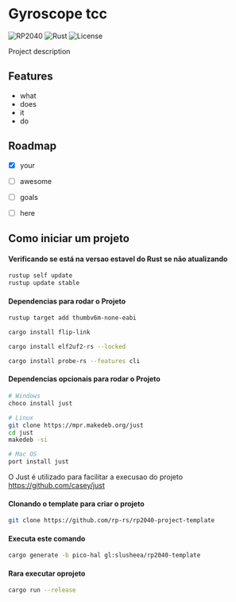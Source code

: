 # Gyroscope tcc
![RP2040](https://img.shields.io/badge/-rp2040-gray?style=for-the-badge&logo=raspberrypi&labelColor=%23bd0840) ![Rust](https://img.shields.io/badge/-rust-gray?style=for-the-badge&logo=rust&labelColor=%23f46623) ![License](https://img.shields.io/badge/MIT%2FApache%202.0%20dual%20license-License-gray?style=for-the-badge&labelColor=blue)

Project description

## Features
 - what 
 - does
 - it
 - do

## Roadmap
 - [x] your
 - [ ] awesome
 - [ ] goals
 - [ ] here


## Como iniciar um projeto


#### Verificando se está na versao estavel do Rust se não atualizando

```sh
rustup self update
rustup update stable
```

#### Dependencias para rodar o Projeto

```sh
rustup target add thumbv6m-none-eabi
```

```sh
cargo install flip-link
```

```sh
cargo install elf2uf2-rs --locked
```

```sh
cargo install probe-rs --features cli
```

#### Dependencias opcionais para rodar o Projeto

```sh
# Windows
choco install just
```
```sh
# Linux
git clone https://mpr.makedeb.org/just
cd just
makedeb -si
```
```sh
# Mac OS
port install just
```

O Just é utilizado para facilitar a execusao do projeto 
https://github.com/casey/just

#### Clonando o template para criar o projeto

```sh
git clone https://github.com/rp-rs/rp2040-project-template
```

#### Executa este comando

```sh
cargo generate -b pico-hal gl:slusheea/rp2040-template
```

#### Rara executar oprojeto

```sh
cargo run --release
```